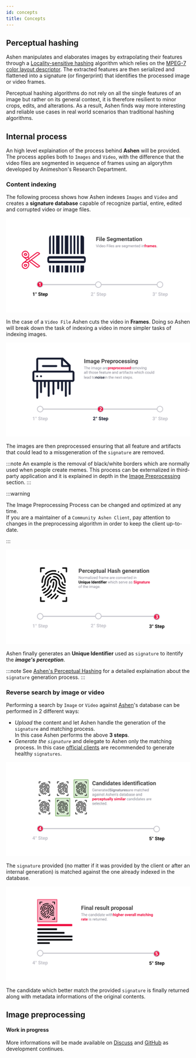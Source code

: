 ```yaml
---
id: concepts
title: Concepts
---
```


## Perceptual hashing

Ashen manipulates and elaborates images by extrapolating their features through a [Locality-sensitive hashing](https://en.wikipedia.org/wiki/Locality-sensitive_hashing) algorithm which relies on the [MPEG-7 color layout descriptor](https://ieeexplore.ieee.org/document/959135). The extracted features are then serialized and flattened into a signature (or fingerprint) that identifies the processed image or video frames.

Perceptual hashing algorithms do not rely on all the single features of an image but rather on its general context, it is therefore resilient to minor crops, edits, and alterations. As a result, Ashen finds way more interesting and reliable use cases in real world scenarios than traditional hashing algorithms.

## Internal process
An high level explaination of the process behind **Ashen** will be provided. The process applies both to `Images` and `Video`, with the difference that the video files are segmented in sequence of frames using an algorythm developed by Animeshon's Research Department.

### Content indexing
The following process shows how Ashen indexes `Images` and `Video` and creates a **signature database** capable of recognize partial, entire, edited and corrupted video or image files.

![Ashen Indexing Step 1](assets/ashen-index-1.svg)

In the case of a `Video File` Ashen cuts the video in **Frames**. Doing so Ashen will break down the task of indexing a video in more simpler tasks of indexing images.

![Ashen Indexing Step 2](assets/ashen-index-2.svg)

The images are then preprocessed ensuring that all feature and artifacts that could lead to a missgeneration of the `signature` are removed.   

:::note
An example is the removal of black/white borders which are normally used when people create memes.
This process can be externalized in third-party application and it is explained in depth in the [Image Preprocessing](/docs/ashen/concepts#image-preprocessing) section.
:::


:::warning

The Image Preprocessing Process can be changed and optimized at any time.  
If you are a maintainer of a `Community Ashen Client`, pay attention to changes in the preprocessing algorithm in order to keep the client up-to-date.

:::

![Ashen Indexing Step 3](assets/ashen-index-3.svg)

Ashen finally generates an **Unique Identifier** used as `signature` to itentify the ***image's perception***.

:::note
See [Ashen's Perceptual Hashing](/docs/ashen/concepts#ashens-perceptual-hashing) for a detailed explaination about the `signature` generation process.
:::

### Reverse search by image or video
Performing a search by `Image` or `Video` against [Ashen](/docs/ashen/introduction)'s database can be performed in 2 different ways:

* *Upload* the content and let Ashen handle the generation of the `signature` and matching process.  
In this case Ashen performs the above **3 steps**.
* *Generate the `signature`* and delegate to Ashen only the matching process. In this case [official clients](/docs/ashen/sdk/quickstarts) are recommended to generate healthy `signatures`.


![Ashen Search Step 1](assets/ashen-search-1.svg)

The `signature` provided (no matter if it was provided by the client or after an internal generation) is matched against the one already indexed in the database.

![Ashen Search Step 2](assets/ashen-search-2.svg)

The candidate which better match the provided `signature` is finally returned along with metadata informations of the original contents.

## Image preprocessing

#### Work in progress

More informations will be made available on [Discuss](https://discuss.animeshon.com) and [GitHub](https://github.com/animeshon) as development continues.
